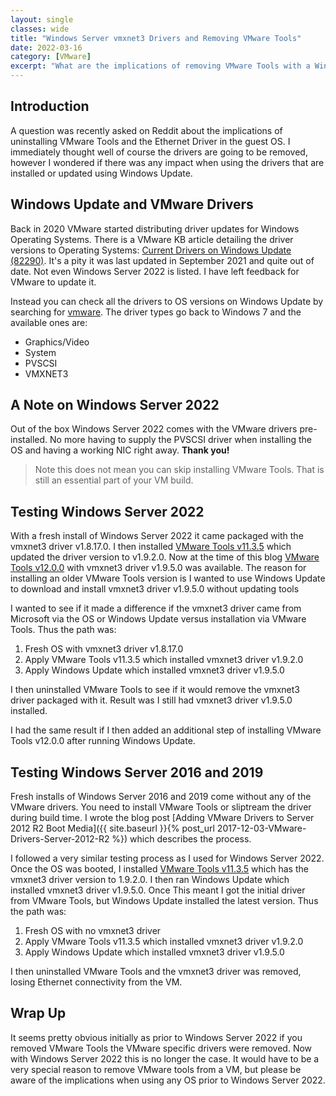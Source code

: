 ```yaml
---
layout: single
classes: wide
title: "Windows Server vmxnet3 Drivers and Removing VMware Tools"
date: 2022-03-16
category: [VMware]
excerpt: "What are the implications of removing VMware Tools with a Windows Server OS for the vmxnet3 NIC type?"
---
```

## Introduction

A question was recently asked on Reddit about the implications of uninstalling VMware Tools and the Ethernet Driver in the guest OS. I immediately thought well of course the drivers are going to be removed, however I wondered if there was any impact when using the drivers that are installed or updated using Windows Update.

## Windows Update and VMware Drivers

Back in 2020 VMware started distributing driver updates for Windows Operating Systems. There is a VMware KB article detailing the driver versions to Operating Systems: [Current Drivers on Windows Update (82290)](https://kb.vmware.com/s/article/82290). It's a pity it was last updated in September 2021 and quite out of date. Not even Windows Server 2022 is listed. I have left feedback for VMware to update it.

Instead you can check all the drivers to OS versions on Windows Update by searching for [vmware](https://www.catalog.update.microsoft.com/Search.aspx?q=vmware). The driver types go back to Windows 7 and the available ones are:

- Graphics/Video
- System
- PVSCSI
- VMXNET3

## A Note on Windows Server 2022

Out of the box Windows Server 2022 comes with the VMware drivers pre-installed. No more having to supply the PVSCSI driver when installing the OS and having a working NIC right away. **Thank you!**

> Note this does not mean you can skip installing VMware Tools. That is still an essential part of your VM build.

## Testing Windows Server 2022

With a fresh install of Windows Server 2022 it came packaged with the vmxnet3 driver v1.8.17.0. I then installed [VMware Tools v11.3.5](https://docs.vmware.com/en/VMware-Tools/11.3/rn/VMware-Tools-1135-Release-Notes.html) which updated the driver version to v1.9.2.0. Now at the time of this blog [VMware Tools v12.0.0](https://docs.vmware.com/en/VMware-Tools/11.3/rn/VMware-Tools-1135-Release-Notes.html) with vmxnet3 driver v1.9.5.0 was available. The reason for installing an older VMware Tools version is I wanted to use Windows Update to download and install vmxnet3 driver v1.9.5.0 without updating tools

I wanted to see if it made a difference if the vmxnet3 driver came from Microsoft via the OS or Windows Update versus installation via VMware Tools. Thus the path was:

1. Fresh OS with vmxnet3 driver v1.8.17.0
2. Apply VMware Tools v11.3.5 which installed vmxnet3 driver v1.9.2.0
3. Apply Windows Update which installed vmxnet3 driver v1.9.5.0

I then uninstalled VMware Tools to see if it would remove the vmxnet3 driver packaged with it. Result was I still had vmxnet3 driver v1.9.5.0 installed.

I had the same result if I then added an additional step of installing VMware Tools v12.0.0 after running Windows Update.

## Testing Windows Server 2016 and 2019

Fresh installs of Windows Server 2016 and 2019 come without any of the VMware drivers. You need to install VMware Tools or sliptream the driver during build time.  I wrote the blog post [Adding VMware Drivers to Server 2012 R2 Boot Media]({{ site.baseurl }}{% post_url 2017-12-03-VMware-Drivers-Server-2012-R2 %}) which describes the process.

I followed a very similar testing process as I used for Windows Server 2022. Once the OS was booted, I installed [VMware Tools v11.3.5](https://docs.vmware.com/en/VMware-Tools/11.3/rn/VMware-Tools-1135-Release-Notes.html) which has the vmxnet3 driver version to 1.9.2.0.  I then ran Windows Update which installed vmxnet3 driver v1.9.5.0. Once This meant I got the initial driver from VMware Tools, but Windows Update installed the latest version. Thus the path was:

1. Fresh OS with no vmxnet3 driver
2. Apply VMware Tools v11.3.5 which installed vmxnet3 driver v1.9.2.0
3. Apply Windows Update which installed vmxnet3 driver v1.9.5.0

I then uninstalled VMware Tools and the vmxnet3 driver was removed, losing Ethernet connectivity from the VM.

## Wrap Up

It seems pretty obvious initially as prior to Windows Server 2022 if you removed VMware Tools the VMware specific drivers were removed. Now with Windows Server 2022 this is no longer the case. It would have to be a very special reason to remove VMware tools from a VM, but please be aware of the implications when using any OS prior to Windows  Server 2022.
